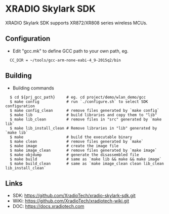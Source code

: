 # XRADIO Skylark SDK

XRADIO Skylark SDK supports XR872/XR808 series wireless MCUs.


## Configuration

- Edit "gcc.mk" to define GCC path to your own path, eg.
```
  CC_DIR = ~/tools/gcc-arm-none-eabi-4_9-2015q2/bin
```


## Building

- Building commands
```
  $ cd ${prj_gcc_path}     # eg. cd project/demo/wlan_demo/gcc
  $ make config            # run `./configure.sh` to select SDK configuration
  $ make config_clean      # remove files generated by `make config`
  $ make lib               # build libraries and copy them to "lib"
  $ make lib_clean         # remove files in "src" generated by `make lib`
  $ make lib_install_clean # Remove libraries in "lib" generated by `make lib`
  $ make                   # build the executable binary
  $ make clean             # remove files generated by `make`
  $ make image             # create the image file
  $ make image_clean       # remove files generated by `make image`
  $ make objdump           # generate the disassembled file
  $ make build             # same as `make lib && make && make image`
  $ make build_clean       # same as `make image_clean clean lib_clean lib_install_clean`
```


## Links

- SDK: https://github.com/XradioTech/xradio-skylark-sdk.git
- WiKi: https://github.com/XradioTech/xradiotech-wiki.git
- DOC: https://docs.xradiotech.com
